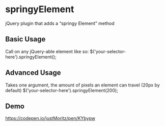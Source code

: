 # springyElement
jQuery plugin that adds a “springy Element” method

## Basic Usage

Call on any jQuery-able element like so:
    $('your-selector-here').springyElement();

## Advanced Usage

Takes one argument, the amount of pixels an element can travel (20px by default)
    $('your-selector-here').springyElement(200);

## Demo
https://codepen.io/justMoritz/pen/KYbypw
